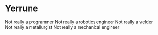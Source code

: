 Yerrune
=
Not really a programmer
Not really a robotics engineer
Not really a welder
Not really a metallurgist
Not really a mechanical engineer
